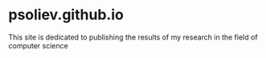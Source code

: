 # psoliev.github.io
This site is dedicated to publishing the results of my research in the field of computer science
